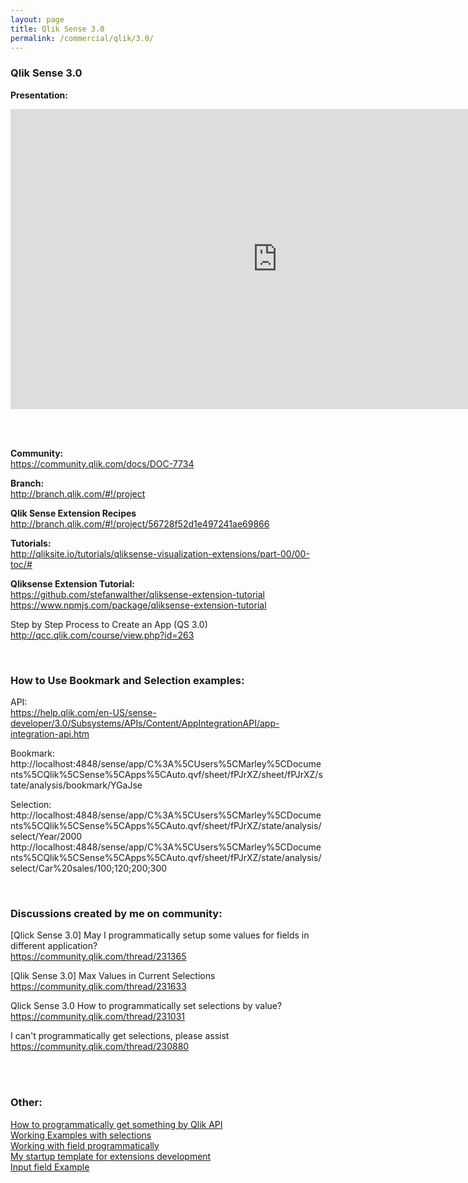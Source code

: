 ```yaml
---
layout: page
title: Qlik Sense 3.0
permalink: /commercial/qlik/3.0/
---
```



### Qlik Sense 3.0

<strong>Presentation:</strong>

<div align="center">

<iframe width="853" height="480" src="https://www.youtube.com/embed/xT0KPWtrgMg" frameborder="0" allowfullscreen></iframe>

</div>


<br/><br/>

<strong>Community:</strong>  
https://community.qlik.com/docs/DOC-7734

<strong>Branch:</strong>  
http://branch.qlik.com/#!/project

<strong>Qlik Sense Extension Recipes</strong>  
http://branch.qlik.com/#!/project/56728f52d1e497241ae69866


<strong>Tutorials:</strong>  
http://qliksite.io/tutorials/qliksense-visualization-extensions/part-00/00-toc/#


<strong>Qliksense Extension Tutorial:</strong>  
https://github.com/stefanwalther/qliksense-extension-tutorial
https://www.npmjs.com/package/qliksense-extension-tutorial


Step by Step Process to Create an App (QS 3.0)  
http://qcc.qlik.com/course/view.php?id=263

<br/>

### How to Use Bookmark and Selection examples:

API:  
https://help.qlik.com/en-US/sense-developer/3.0/Subsystems/APIs/Content/AppIntegrationAPI/app-integration-api.htm


Bookmark:
http://localhost:4848/sense/app/C%3A%5CUsers%5CMarley%5CDocuments%5CQlik%5CSense%5CApps%5CAuto.qvf/sheet/fPJrXZ/sheet/fPJrXZ/state/analysis/bookmark/YGaJse

Selection:  
http://localhost:4848/sense/app/C%3A%5CUsers%5CMarley%5CDocuments%5CQlik%5CSense%5CApps%5CAuto.qvf/sheet/fPJrXZ/state/analysis/select/Year/2000  
http://localhost:4848/sense/app/C%3A%5CUsers%5CMarley%5CDocuments%5CQlik%5CSense%5CApps%5CAuto.qvf/sheet/fPJrXZ/state/analysis/select/Car%20sales/100;120;200;300



<br/>

### Discussions created by me on community:


[Qlick Sense 3.0] May I programmatically setup some values for fields in different application?  
https://community.qlik.com/thread/231365


[Qlik Sense 3.0] Max Values in Current Selections  
https://community.qlik.com/thread/231633


Qlick Sense 3.0 How to programmatically set selections by value?  
https://community.qlik.com/thread/231031  


I can't programmatically get selections, please assist  
https://community.qlik.com/thread/230880




<br/><br/>

### Other:

<a href="/commercial/qlik/3.0/get-data-by-api/">How to programmatically get something by Qlik API</a>  
<a href="/commercial/qlik/3.0/working-with-selections-programmatically/">Working Examples with selections</a>  
<a href="/commercial/qlik/3.0/working-with-field-programmatically/">Working with field programmatically</a>  
<a href="/commercial/qlik/3.0/my-statup-template-for-extensions-development/">My startup template for extensions development</a>  
<a href="/commercial/qlik/3.0/input-field/">Input field Example</a>  
